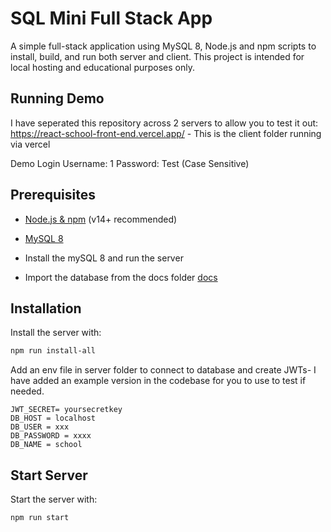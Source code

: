 # SQL Mini Full Stack App

A simple full-stack application using MySQL 8, Node.js and npm scripts to install, build, and run both server and client. This project is intended for local hosting and educational purposes only.

## Running Demo

I have seperated this repository across 2 servers to allow you to test it out:
  https://react-school-front-end.vercel.app/ - This is the client folder running via vercel

Demo Login
  Username: 1
  Password: Test (Case Sensitive)

## Prerequisites

- [Node.js & npm](https://nodejs.org/) (v14+ recommended)
- [MySQL 8](https://dev.mysql.com/downloads/mysql/)

- Install the mySQL 8 and run the server
- Import the database from the docs folder [docs](./docs)
## Installation

Install the server with:
```bash
npm run install-all
```
Add an env file in server folder to connect to database and create JWTs- I have added an example version in the codebase for you to use to test if needed.
```env
JWT_SECRET= yoursecretkey
DB_HOST = localhost
DB_USER = xxx
DB_PASSWORD = xxxx
DB_NAME = school
```

## Start Server
Start the server with:
```bash
npm run start
```
